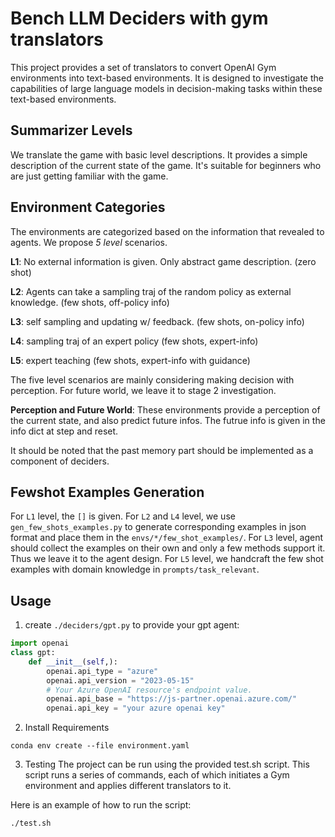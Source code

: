 # Bench LLM Deciders with gym translators 
This project provides a set of translators to convert OpenAI Gym environments into text-based environments. It is designed to investigate the capabilities of large language models in decision-making tasks within these text-based environments.

## Summarizer Levels
We translate the game with basic level descriptions. It provides a simple description of the current state of the game. It's suitable for beginners who are just getting familiar with the game.
## Environment Categories
The environments are categorized based on the information that revealed to agents. We propose *5 level* scenarios. 

**L1**: No external information is given. Only abstract game description. (zero shot)

**L2**: Agents can take a sampling traj of the random policy as external knowledge. (few shots, off-policy info)

**L3**: self sampling and updating w/ feedback. (few shots, on-policy info)

**L4**: sampling traj of an expert policy (few shots, expert-info)

**L5**: expert teaching (few shots, expert-info with guidance)

The five level scenarios are mainly considering making decision with perception. For future world, we leave it to stage 2 investigation.

**Perception and Future World**: These environments provide a perception of the current state, and also predict future infos. The futrue info is given in the info dict at step and reset.

It should be noted that the past memory part should be implemented as a component of deciders. 

## Fewshot Examples Generation
For `L1` level, the `[]` is given.
For `L2` and `L4` level, we use `gen_few_shots_examples.py` to generate corresponding examples in json format and place them in the `envs/*/few_shot_examples/`.
For `L3` level, agent should collect the examples on their own and only a few methods support it. Thus we leave it to the agent design. 
For `L5` level, we handcraft the few shot examples with domain knowledge in `prompts/task_relevant`.

## Usage 

1. create `./deciders/gpt.py` to provide your gpt agent: 
```python 
import openai
class gpt: 
    def __init__(self,):
        openai.api_type = "azure"
        openai.api_version = "2023-05-15"
        # Your Azure OpenAI resource's endpoint value.
        openai.api_base = "https://js-partner.openai.azure.com/"
        openai.api_key = "your azure openai key"
```

2. Install Requirements

```
conda env create --file environment.yaml
```

3. Testing 
The project can be run using the provided test.sh script. This script runs a series of commands, each of which initiates a Gym environment and applies different translators to it.

Here is an example of how to run the script:

```
./test.sh
```
